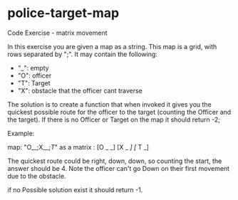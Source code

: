 # police-target-map
Code Exercise - matrix movement

In this exercise you are given a map as a string. This map is a grid, with rows separated by ";".
It may contain the following:
- "_": empty
- "O": officer
- "T": Target
- "X": obstacle that the officer cant traverse

The solution is to create a function that when invoked it gives you the quickest possible route for the
officer to the target (counting the Officer and the target). If there is no Officer or Target on the map
it should return -2;

Example:

map: "O__;X__;_T_"
as a matrix : 
[O _ _]
[X _ _]
[_ T _]

The quickest route could be right, down, down, so counting the start, the answer should be 4. Note the officer can't 
go Down on their first movement due to the obstacle.

if no Possible solution exist it should return -1.

